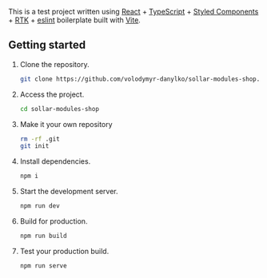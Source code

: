 This is a test project written using [React](https://reactjs.org) + [TypeScript](https://www.typescriptlang.org/) + [Styled Components](https://styled-components.com/) + [RTK](https://redux-toolkit.js.org/) + [eslint](https://eslint.org/) boilerplate built with [Vite](https://vitejs.dev).

## Getting started

1. Clone the repository.

   ```bash
   git clone https://github.com/volodymyr-danylko/sollar-modules-shop.git
   ```

2. Access the project.

   ```bash
   cd sollar-modules-shop
   ```

3. Make it your own repository

   ```bash
   rm -rf .git
   git init
   ```

4. Install dependencies.

   ```bash
   npm i
   ```

5. Start the development server.

   ```bash
   npm run dev
   ```

6. Build for production.

   ```bash
   npm run build
   ```

7. Test your production build.

   ```bash
   npm run serve
   ```
